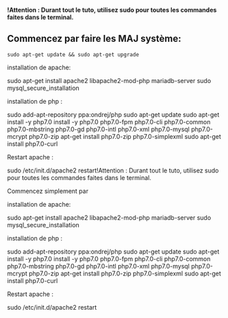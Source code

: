 __!Attention : Durant tout le tuto, utilisez sudo pour toutes les commandes faites dans le terminal.__


## Commencez par faire les MAJ système:

`sudo apt-get update && sudo apt-get upgrade`


installation de apache:

sudo apt-get install apache2 libapache2-mod-php mariadb-server
sudo mysql_secure_installation





installation de php : 

sudo add-apt-repository ppa:ondrej/php
sudo apt-get update
sudo apt-get install -y php7.0
install -y php7.0 php7.0-fpm php7.0-cli php7.0-common php7.0-mbstring php7.0-gd php7.0-intl php7.0-xml php7.0-mysql php7.0-mcrypt php7.0-zip
apt-get install php7.0-zip php7.0-simplexml
sudo apt-get install php7.0-curl


Restart apache :

sudo /etc/init.d/apache2 restart!Attention : Durant tout le tuto, utilisez sudo pour toutes les commandes faites dans le terminal.


Commencez simplement par 



installation de apache:

sudo apt-get install apache2 libapache2-mod-php mariadb-server
sudo mysql_secure_installation





installation de php : 

sudo add-apt-repository ppa:ondrej/php
sudo apt-get update
sudo apt-get install -y php7.0
install -y php7.0 php7.0-fpm php7.0-cli php7.0-common php7.0-mbstring php7.0-gd php7.0-intl php7.0-xml php7.0-mysql php7.0-mcrypt php7.0-zip
apt-get install php7.0-zip php7.0-simplexml
sudo apt-get install php7.0-curl


Restart apache :

sudo /etc/init.d/apache2 restart


